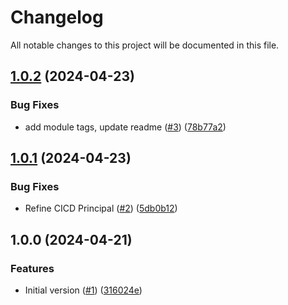 # Changelog

All notable changes to this project will be documented in this file.

## [1.0.2](https://github.com/acai-consulting/terraform-aws-acf-org-delegation/compare/1.0.1...1.0.2) (2024-04-23)


### Bug Fixes

* add module tags, update readme ([#3](https://github.com/acai-consulting/terraform-aws-acf-org-delegation/issues/3)) ([78b77a2](https://github.com/acai-consulting/terraform-aws-acf-org-delegation/commit/78b77a2855fa2f62966baf8adcfdb2931c4942fb))

## [1.0.1](https://github.com/acai-consulting/terraform-aws-acf-org-delegation/compare/1.0.0...1.0.1) (2024-04-23)


### Bug Fixes

* Refine CICD Principal ([#2](https://github.com/acai-consulting/terraform-aws-acf-org-delegation/issues/2)) ([5db0b12](https://github.com/acai-consulting/terraform-aws-acf-org-delegation/commit/5db0b12e6134a31af27635a3005768bd5e6fedc4))

## 1.0.0 (2024-04-21)


### Features

* Initial version ([#1](https://github.com/acai-consulting/terraform-aws-acf-org-delegation/issues/1)) ([316024e](https://github.com/acai-consulting/terraform-aws-acf-org-delegation/commit/316024ee5a590c3256421070617309fee8316ee2))
